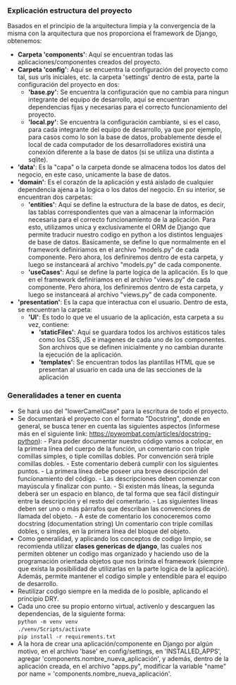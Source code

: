 ### Explicación estructura del proyecto

Basados en el principio de la arquitectura limpia y la convergencia de la misma con la arquitectura que nos proporciona el framework de Django, obtenemos:
- **Carpeta 'components'**: Aquí se encuentran todas las aplicaciones/componentes creados del proyecto.
- **Carpeta 'config'**: Aquí se encuentra la configuración del proyecto como tal, sus urls iniciales, etc. la carpeta 'settings' dentro de esta, parte la configuración del proyecto en dos:
    - **'base.py'**: Se encuentra la configuración que no cambia para ningun integrante del equipo de desarrollo, aquí se encuentran dependencias fijas y necesarias para el correcto funcionamiento del proyecto.
    - **'local.py'**: Se encuentra la configuración cambiante, si es el caso,  para cada integrante del equipo de desarrollo, ya que por ejemplo, para casos como lo son la base de datos, probablemente desde el local de cada computador de los desarrolladores existirá una conexión diferente a la base de datos (si se utiliza una distinta a sqlite).
- **'data'**: Es la "capa" o la carpeta donde se almacena todos los datos del negocio, en este caso, unicamente la base de datos.
- **'domain'**: Es el corazón de la aplicación y está aislado de cualquier dependencia ajena a la logica o los datos del negocio. En su interior, se encuentran dos carpetas:
    - **'entities'**: Aquí se define la estructura de la base de datos, es decir, las tablas correspondientes que van a almacenar la información necesaria para el correcto funcionamiento de la aplicación. Para esto, utilizamos unica y exclusivamente el ORM de Django que permite traducir nuestro codigo en python a los distintos lenguajes de base de datos. Basicamente, se define lo que normalmente en el framework definiriamos en el archivo "models.py" de cada componente. Pero ahora, los definiremos dentro de esta carpeta, y luego se instanceará al archivo "models.py" de cada componente.
    - **'useCases'**: Aquí se define la parte logica de la aplicación. Es lo que en el framework definiriamos en el archivo "views.py" de cada componente. Pero ahora, los definiremos dentro de esta carpeta, y luego se instanceará al archivo "views.py" de cada componente.
- **'presentation'**: Es la capa que interactua con el usuario. Dentro de esta, se encuentran la carpeta:
    - **'UI'**: Es todo lo que ve el usuario de la aplicación, esta carpeta a su vez, contiene:
        - **'staticFiles'**: Aquí se guardara todos los archivos estáticos tales como los CSS, JS e imagenes de cada uno de los componentes. Son archivos que se definen inicialmente y no cambian durante la ejecución de la aplicación.
        - **'templates'**: Se encuentran todos las plantillas HTML que se presentan al usuario en cada una de las secciones de la aplicación

### Generalidades a tener en cuenta

- Se hará uso del "lowerCamelCase" para la escritura de todo el proyecto.
- Se documentará el proyecto con el formato "Docstring", donde en general, se busca tener en cuenta las siguientes aspectos (informese más en el siguiente link: https://pywombat.com/articles/docstring-python):
        - Para poder documentar nuestro código vamos a colocar, en la primera línea del cuerpo de la función, un comentario con triple comillas simples, o tiple comillas dobles. Por convención será triple comillas dobles.
        - Este comentario deberá cumplir con los siguientes puntos.
            - La primera línea debe poseer una breve descripción del funcionamiento del código.
            - Las descripciones deben comenzar con mayúscula y finalizar con punto.
            - Si existen más líneas, la segunda deberá ser un espacio en blanco, de tal forma que sea fácil distinguir entre la descripción y el resto del comentario.
            - Las siguientes líneas deben ser uno o más párrafos que describan las convenciones de llamada del objeto.
            - A este de comentario los conoceremos como docstring (documentation string) Un comentario con triple comillas dobles, o simples, en la primera línea del bloque del objeto.
- Como generalidad, y aplicando los conceptos de codigo limpio, se recomienda utilizar **clases genericas de django**, las cuales nos permiten obtener un codigo mas organizado y haciendo uso de la programación orientada objetos que nos brinda el framework (siempre que exista la posibilidad de utilizarlas en la parte logica de la aplicación). Además, permite mantener el codigo simple y entendible para el equipo de desarrollo.
- Reutilizar codigo siempre en la medida de lo posible, aplicando el principio DRY.
- Cada uno cree su propio entorno virtual, activenlo y descarguen las dependencias, de la siguiente forma:
    <br/>
    ```python -m venv venv```
    <br/>
    ```./venv/Scripts/activate```
    <br/>
    ```pip install -r requirements.txt```
    <br/>
- A la hora de crear una aplicación/componente en Django por algún motivo, en el archivo 'base' en config/settings, en 'INSTALLED_APPS', agregar 'components.nombre_nueva_aplicación', y además, dentro de la aplicación creada, en el archivo "apps.py", modificar la variable "name" por name = 'components.nombre_nueva_aplicación'.